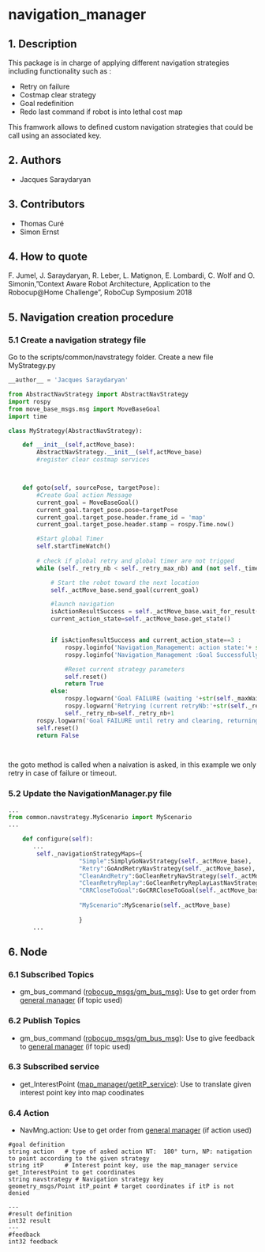 
# navigation_manager


## 1. Description

This package is in charge of applying different navigation strategies including functionality such as :
* Retry on failure
* Costmap clear strategy
* Goal redefinition
* Redo last command if robot is into lethal cost map

This framwork allows to defined custom navigation strategies that could be call using an associated key. 


## 2. Authors
* Jacques Saraydaryan

## 3. Contributors
* Thomas Curé
* Simon Ernst

## 4. How to quote
F. Jumel, J. Saraydaryan, R. Leber, L. Matignon, E. Lombardi, C. Wolf and O. Simonin,”Context Aware Robot Architecture, Application to the Robocup@Home Challenge”, RoboCup Symposium 2018

## 5. Navigation creation procedure
### 5.1 Create a navigation strategy file
Go to the scripts/common/navstrategy folder. Create a new file MyStrategy.py


```python
__author__ = 'Jacques Saraydaryan'

from AbstractNavStrategy import AbstractNavStrategy
import rospy
from move_base_msgs.msg import MoveBaseGoal
import time

class MyStrategy(AbstractNavStrategy):

    def __init__(self,actMove_base):
        AbstractNavStrategy.__init__(self,actMove_base)
        #register clear costmap services



    def goto(self, sourcePose, targetPose):
        #Create Goal action Message
        current_goal = MoveBaseGoal()
        current_goal.target_pose.pose=targetPose       
        current_goal.target_pose.header.frame_id = 'map'
        current_goal.target_pose.header.stamp = rospy.Time.now()

        #Start global Timer
        self.startTimeWatch()
	    
        # check if global retry and global timer are not trigged
        while (self._retry_nb < self._retry_max_nb) and (not self._timeout_checker):

            # Start the robot toward the next location
            self._actMove_base.send_goal(current_goal)

            #launch navigation
            isActionResultSuccess = self._actMove_base.wait_for_result(rospy.Duration.from_sec(self._maxWaitTimePerGoal))
            current_action_state=self._actMove_base.get_state()


            if isActionResultSuccess and current_action_state==3 :
                rospy.loginfo('Navigation_Management: action state:'+ str(self._actMove_base.get_state()))
                rospy.loginfo('Navigation_Management :Goal Successfully achieved: ' + str(current_goal).replace("\n",""))

                #Reset current strategy parameters
                self.reset()
                return True
            else:
                rospy.logwarn('Goal FAILURE (waiting '+str(self._maxWaitTimePerGoal)+'): ' + str(current_goal).replace("\n",""))
                rospy.logwarn('Retrying (current retryNb:'+str(self._retry_nb)+', max retry'+str(self._retry_max_nb)+')')
                self._retry_nb=self._retry_nb+1
        rospy.logwarn('Goal FAILURE until retry and clearing, returning : [' + str(current_goal).replace("\n","")+']')
        self.reset()
        return False

        
```

the goto method is called when a naivation is asked, in this example we only retry in case of failure or timeout.

### 5.2 Update the NavigationManager.py file

```python
...
from common.navstrategy.MyScenario import MyScenario
...

    def configure(self):
       ...
        self._navigationStrategyMaps={
                    "Simple":SimplyGoNavStrategy(self._actMove_base),
                    "Retry":GoAndRetryNavStrategy(self._actMove_base),
                    "CleanAndRetry":GoCleanRetryNavStrategy(self._actMove_base),
                    "CleanRetryReplay":GoCleanRetryReplayLastNavStrategy(self._actMove_base),
                    "CRRCloseToGoal":GoCRRCloseToGoal(self._actMove_base)
                    
                    "MyScenario":MyScenario(self._actMove_base)
                    
                    }
       ...
``` 

## 6. Node
### 6.1 Subscribed Topics
* gm_bus_command ([robocup_msgs/gm_bus_msg](https://github.com/jacques-saraydaryan/robocup_pepper-robocup_msgs/blob/master/msg/gm_bus_msg.msg)):
Use to get order from [general manager](https://github.com/jacques-saraydaryan/robocup_pepper-general_mng) (if topic used)


### 6.2 Publish Topics
* gm_bus_command ([robocup_msgs/gm_bus_msg](https://github.com/jacques-saraydaryan/robocup_pepper-robocup_msgs/blob/master/msg/gm_bus_msg.msg)):
Use to give feedback to [general manager](https://github.com/jacques-saraydaryan/robocup_pepper-general_mng) (if topic used)


### 6.3 Subscribed service
* get_InterestPoint ([map_manager/getitP_service](https://github.com/jacques-saraydaryan/robocup_pepper-world_mng/blob/master/map_manager/srv/getitP_service.srv)):
Use to translate given interest point key into map coodinates

### 6.4 Action

* NavMng.action:
Use to get order from [general manager](https://github.com/jacques-saraydaryan/robocup_pepper-general_mng) (if action used)
```
#goal definition
string action   # type of asked action NT:  180° turn, NP: natigation to point according to the given strategy
string itP      # Interest point key, use the map_manager service get_InterestPoint to get coordinates
string navstrategy # Navigation strategy key
geometry_msgs/Point itP_point # target coordinates if itP is not denied

---
#result definition
int32 result
---
#feedback
int32 feedback

```



